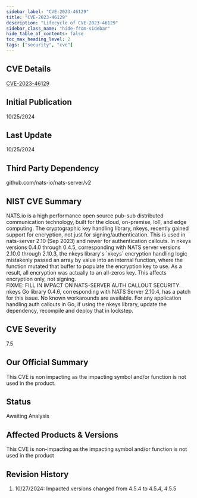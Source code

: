 ```yaml
---
sidebar_label: "CVE-2023-46129"
title: "CVE-2023-46129"
description: "Lifecycle of CVE-2023-46129"
sidebar_class_name: "hide-from-sidebar"
hide_table_of_contents: false
toc_max_heading_level: 2
tags: ["security", "cve"]
---
```


## CVE Details

[CVE-2023-46129](https://nvd.nist.gov/vuln/detail/CVE-2023-46129)

## Initial Publication

10/25/2024

## Last Update

10/25/2024

## Third Party Dependency 

github.com/nats-io/nats-server/v2


## NIST CVE Summary

NATS.io is a high performance open source pub-sub distributed communication technology, built for the cloud, on-premise, IoT, and edge computing. The cryptographic key handling library, nkeys, recently gained support for encryption, not just for signing/authentication. This is used in nats-server 2.10 (Sep 2023) and newer for authentication callouts. In nkeys versions 0.4.0 through 0.4.5, corresponding with NATS server versions 2.10.0 through 2.10.3, the nkeys library's \`xkeys\` encryption handling logic mistakenly passed an array by value into an internal function, where the function mutated that buffer to populate the encryption key to use. As a result, all encryption was actually to an all-zeros key. This affects encryption only, not signing.  
FIXME: FILL IN IMPACT ON NATS-SERVER AUTH CALLOUT SECURITY. nkeys Go library 0.4.6, corresponding with NATS Server 2.10.4, has a patch for this issue. No known workarounds are available. For any application handling auth callouts in Go, if using the nkeys library, update the dependency, recompile and deploy that in lockstep.

## CVE Severity

7.5

## Our Official Summary

This CVE is non impacting as the impacting symbol and/or function is not used in the product.

## Status

Awaiting Analysis

## Affected Products & Versions

This CVE is non-impacting as the impacting symbol and/or function is not used in the product


## Revision History

1. 10/27/2024: Impacted versions changed from 4.5.4 to 4.5.4, 4.5.5




